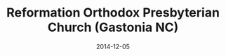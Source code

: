 ---
date: &id001 2014-12-05
end_date: null
location:
  address: 725 Gastonia Technology Parkway, Dallas
  city: Gastonia
  state: NC
minister:
- end: 2014-12-05
  name: Joseph H. Fowler, Jr.
  start: 2011-01-01
  type: Organizing Pastor
- end: null
  name: Joseph H. Fowler, Jr.
  start: 2014-01-01
  type: pastor
ministers:
- Joseph H. Fowler, Jr.
- Joseph H. Fowler, Jr.
name: Reformation Orthodox Presbyterian Church
names:
- end: 2014-12-05
  name: Reformation OPC mission work
  start: 2010-10-16
- end: null
  name: Reformation Orthodox Presbyterian Church
  start: 2014-12-05
origination_date: *id001
raw_data: "NORTH CAROLINA\nGastonia\nReformation OPC mission work (October 16, 2010\u2013\
  December 5, 2014)\nReformation Orthodox Presbyterian Church (December 5, 2014\u2013\
  \ )\nMeeting at Our Saviour\u2019s Lutheran Church, 725 Gastonia Technology Parkway,\
  \ Dallas\nOrg. Pastor: Joseph H. Fowler, Jr., 2011\u201314\nPastor: Joseph H. Fowler,\
  \ Jr, 2014"
received_from: MISSING
states:
- NC
status:
  active: true
  end_date: null
  reason: null
  received_from: null
  withdrawal_to: null
title: Reformation Orthodox Presbyterian Church (Gastonia NC)

---